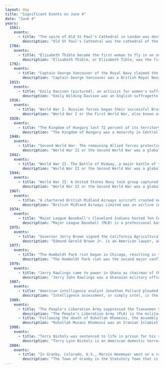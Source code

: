 ```yaml
---
layout: day
title: "Significant Events on June 4"
date: "June 4"
years:
  1561:
    events:
      - title: "The spire of Old St Paul's Cathedral in London was destroyed by fire."
        description: "Old St Paul's Cathedral was the cathedral of the City of London that, until the Great Fire of 1666, stood on the site of the present St Paul's Cathedral. Built from 1087 to 1314 and dedicated to Saint Paul, this building was perhaps the fourth such church at this site on Ludgate Hill, going back to the 7th century."
  1784:
    events:
      - title: "Élisabeth Thible became the first woman to fly in an untethered hot air balloon, covering a distance of 4 km (2.5 mi) and reaching an estimated altitude of 1,500 m (4,900 ft)."
        description: "Élisabeth Thible, or Elizabeth Tible, was the first woman to make a flight in an untethered hot air balloon. She was born in France in Lyon on 8 March 1757. On 4 June 1784, eight months after the first crewed balloon flight, Thible flew with Mr. Fleurant on board a hot air balloon christened La Gustave in honour of King Gustav III of Sweden's visit to Lyon."
  1792:
    events:
      - title: "Captain George Vancouver of the Royal Navy claimed the land around Puget Sound in the Pacific Northwest for Great Britain."
        description: "Captain George Vancouver was a British Royal Navy officer best known for his 1791–1795 expedition, which explored and charted North America's northwestern Pacific Coast regions, including the coasts of what became the Canadian province of British Columbia and the U.S. states of Alaska, Washington, Oregon, and California. The expedition also explored the Hawaiian Islands and the southwest coast of Australia."
  1913:
    events:
      - title: "Emily Davison (pictured), an activist for women's suffrage in the United Kingdom, was fatally injured after being trampled by a horse owned by King George V at the Epsom Derby."
        description: "Emily Wilding Davison was an English suffragette who fought for votes for women in Britain in the early twentieth century. A member of the Women's Social and Political Union (WSPU) and a militant fighter for her cause, she was arrested on nine occasions, went on hunger strike seven times and was force-fed on forty-nine occasions. She died after being hit by King George V's horse Anmer at the 1913 Derby when she walked onto the track during the race."
  1916:
    events:
      - title: "World War I- Russian forces began their successful Brusilov offensive against the Central Powers."
        description: "World War I or the First World War, also known as the Great War, was a global conflict between two coalitions- the Allies and the Central Powers. Fighting took place mainly in Europe and the Middle East, as well as in parts of Africa and the Asia-Pacific, and in Europe was characterised by trench warfare; the widespread use of artillery, machine guns, and chemical weapons (gas); and the introductions of tanks and aircraft. World War I was one of the deadliest conflicts in history, resulting in an estimated 10 million military dead and more than 20 million wounded, plus some 10 million civilian dead from causes including genocide. The movement of large numbers of people was a major factor in the deadly Spanish flu pandemic."
  1920:
    events:
      - title: "The Kingdom of Hungary lost 72 percent of its territory and 64 percent of its population with the signing of the Treaty of Trianon in Paris."
        description: "The Kingdom of Hungary was a monarchy in Central Europe that existed for nearly a millennium, from 1000 to 1946. The Principality of Hungary emerged as a Christian kingdom upon the coronation of the first king Stephen I at Esztergom around the year 1000; his family led the monarchy for 300 years. By the 12th century, the kingdom became a European power."
  1940:
    events:
      - title: "Second World War- The remaining Allied forces protecting the Dunkirk evacuation surrendered, ending the Battle of Dunkirk; in response, British prime minister Winston Churchill gave a speech in which he declared 'We shall fight on the beaches'."
        description: "World War II or the Second World War was a global conflict between two coalitions- the Allies and the Axis powers. Nearly all of the world's countries participated, with many nations mobilising all resources in pursuit of total war. Tanks and aircraft played major roles, enabling the strategic bombing of cities and delivery of the first and only nuclear weapons ever used in war. World War II was the deadliest conflict in history, resulting in 70 to 85 million deaths, more than half of which were civilians. Millions died in genocides, including the Holocaust, and by massacres, starvation, and disease. After the Allied victory, Germany, Austria, Japan, and Korea were occupied, and German and Japanese leaders were tried for war crimes."
  1942:
    events:
      - title: "World War II- The Battle of Midway, a major battle of the Pacific War, began with a massive Japanese offensive on American forces on Midway Atoll."
        description: "World War II or the Second World War was a global conflict between two coalitions- the Allies and the Axis powers. Nearly all of the world's countries participated, with many nations mobilising all resources in pursuit of total war. Tanks and aircraft played major roles, enabling the strategic bombing of cities and delivery of the first and only nuclear weapons ever used in war. World War II was the deadliest conflict in history, resulting in 70 to 85 million deaths, more than half of which were civilians. Millions died in genocides, including the Holocaust, and by massacres, starvation, and disease. After the Allied victory, Germany, Austria, Japan, and Korea were occupied, and German and Japanese leaders were tried for war crimes."
  1944:
    events:
      - title: "World War II- A United States Navy task group captured German submarine U-505 (pictured)."
        description: "World War II or the Second World War was a global conflict between two coalitions- the Allies and the Axis powers. Nearly all of the world's countries participated, with many nations mobilising all resources in pursuit of total war. Tanks and aircraft played major roles, enabling the strategic bombing of cities and delivery of the first and only nuclear weapons ever used in war. World War II was the deadliest conflict in history, resulting in 70 to 85 million deaths, more than half of which were civilians. Millions died in genocides, including the Holocaust, and by massacres, starvation, and disease. After the Allied victory, Germany, Austria, Japan, and Korea were occupied, and German and Japanese leaders were tried for war crimes."
  1967:
    events:
      - title: "A chartered British Midland Airways aircraft crashed near Stockport, England, killing 72 of the 84 people on board."
        description: "British Midland Airways Limited was an airline in the United Kingdom with its head office in Donington Hall in Castle Donington, close to East Midlands Airport, England. The airline flew to destinations in Europe, the Middle East, Africa, North America and Central Asia from its main hub at London Heathrow Airport, where at its peak it held about 13% of all takeoff and landing slots and operated over 2,000 flights a week. BMI was a member of Star Alliance from 1 July 2000 until 20 April 2012."
  1974:
    events:
      - title: "Major League Baseball's Cleveland Indians hosted Ten Cent Beer Night, but had to forfeit the game to the Texas Rangers due to rioting by drunken fans."
        description: "Major League Baseball (MLB) is a professional baseball league composed of 30 teams, divided equally between the National League (NL) and the American League (AL), with 29 in the United States and 1 in Canada. MLB is one of the major professional sports leagues in the United States and Canada and is considered the premier professional baseball league in the world. Each team plays 162 games per season, with Opening Day traditionally held during the first week of April. Six teams in each league then advance to a four-round postseason tournament in October, culminating in the World Series, a best-of-seven championship series between the two league champions first played in 1903. MLB is headquartered in Midtown Manhattan."
  1975:
    events:
      - title: "Governor Jerry Brown signed the California Agricultural Labor Relations Act, one of the first laws in the United States guaranteeing collective bargaining rights to farmworkers."
        description: "Edmund Gerald Brown Jr. is an American lawyer, author, and politician who served as the 34th and 39th governor of California from 1975 to 1983 and 2011 to 2019. A member of the Democratic Party, he was elected secretary of state of California in 1970; Brown later served as mayor of Oakland from 1999 to 2007 and attorney general of California from 2007 to 2011. He was both the oldest and sixth-youngest governor of California due to the 28-year gap between his second and third terms. Upon completing his fourth term in office, Brown became the fourth longest-serving governor in U.S. history, serving 16 years and 5 days in office."
  1977:
    events:
      - title: "The Humboldt Park riot began in Chicago, resulting in three deaths, three cars in the Humboldt Park lagoon, and increased tension between the Chicago Police Department and the Puerto Rican community."
        description: "The Humboldt Park riot was the second major conflict between Puerto Ricans in Chicago and the Chicago Police Department. The riot began on June 4, 1977, and lasted a day and a half. Following the shooting deaths of two Puerto Rican men, locals battled Chicago police officers in Humboldt Park and in the streets surrounding. The riot led the community to hold the Division Street Puerto Rican Day Parade, which started in 1978."
  1979:
    events:
      - title: "Jerry Rawlings came to power in Ghana as chairman of the Armed Forces Revolutionary Council."
        description: "Jerry John Rawlings was a Ghanaian military officer, aviator and politician who led the country for a brief period in 1979, and then from 1981 to 2001. He led a military junta until 1993, and then served two terms as the democratically elected president of Ghana. He was the longest-serving leader in Ghana's history, presiding over the country for 19 years."
  1987:
    events:
      - title: "American intelligence analyst Jonathan Pollard pleaded guilty to charges of spying for Israel."
        description: "Intelligence assessment, or simply intel, is the development of behavior forecasts or recommended courses of action to the leadership of an organisation, based on wide ranges of available overt and covert information (intelligence). Assessments develop in response to leadership declaration requirements to inform decision-making. Assessment may be executed on behalf of a state, military or commercial organisation with ranges of information sources available to each."
  1989:
    events:
      - title: "The People's Liberation Army suppressed the Tiananmen Square protests in Beijing, leaving hundreds of people dead and wounded."
        description: "The People's Liberation Army (PLA) is the military of the Chinese Communist Party (CCP) and the People's Republic of China (PRC). It consists of four services—Ground Force, Navy, Air Force, and Rocket Force—and four arms—Aerospace Force, Cyberspace Force, Information Support Force, and Joint Logistics Support Force. It is led by the Central Military Commission (CMC) with its chairman as commander-in-chief."
      - title: "Following the death of Ruhollah Khomeini, the Assembly of Experts elected Ali Khamenei to be Supreme Leader of Iran."
        description: "Ruhollah Musavi Khomeini was an Iranian Islamist revolutionary, politician and religious leader who served as the first supreme leader of Iran from 1979 until his death in 1989. He was the founder of the Islamic Republic of Iran and the main leader of the Iranian revolution, which overthrew Mohammad Reza Pahlavi and ended the Iranian monarchy. Ideologically a Shia Islamist, Khomeini's religious and political ideas are known as Khomeinism."
  1998:
    events:
      - title: "Terry Nichols was sentenced to life in prison for his role in the Oklahoma City bombing."
        description: "Terry Lynn Nichols is an American domestic terrorist who was convicted for conspiring with Timothy McVeigh in the Oklahoma City bombing plot. Prior to his incarceration, he held a variety of short-term jobs, working as a farmer, grain elevator manager, real estate salesman, and ranch hand. He met Timothy McVeigh during a brief stint in the U.S. Army, which ended in 1989 when he requested a hardship discharge after less than one year of service. In 1994 and 1995, he conspired with McVeigh in the planning and preparation of the truck bombing of the Alfred P. Murrah Federal Building in Oklahoma City, Oklahoma, on April 19, 1995. The bombing killed 168 people."
  2004:
    events:
      - title: "In Granby, Colorado, U.S., Marvin Heemeyer went on a rampage with a modified bulldozer over a zoning dispute, destroying several buildings before committing suicide."
        description: "The Town of Granby is the Statutory Town that is the most populous municipality in Grand County, Colorado, United States. The town population was 2,079 at the 2020 United States Census. Granby is situated along U.S. Highway 40 in the Middle Park basin, and it is about 85 miles (137 km) northwest of Denver and 14 miles (23 km) southwest of Rocky Mountain National Park."
---
```

